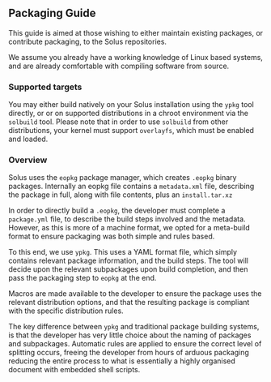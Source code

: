 ## Packaging Guide

This guide is aimed at those wishing to either maintain existing packages, or contribute packaging, to the Solus repositories.

We assume you already have a working knowledge of Linux based systems, and are already comfortable with compiling software from source.

### Supported targets  

You may either build natively on your Solus installation using the `ypkg` tool directly, or or on supported distributions in a chroot environment via the `solbuild` tool. Please note that in order to use `solbuild` from other distributions, your 
kernel must support `overlayfs`, which must be enabled and loaded.

### Overview  

Solus uses the `eopkg` package manager, which creates `.eopkg` binary packages. Internally an eopkg file contains a `metadata.xml` file, describing the package in full, along with file contents, plus an `install.tar.xz`

In order to directly build a `.eopkg`, the developer must complete a `package.yml` file, to describe the build steps involved and the metadata. However, as this is more of a machine format, we opted for a meta-build format to ensure packaging 
was both simple and rules based.

To this end, we use `ypkg`. This uses a YAML format file, which simply contains relevant package information, and the build steps. The tool will decide upon the relevant subpackages upon build completion, and then pass the packaging step 
to `eopkg` at the end.

Macros are made available to the developer to ensure the package uses the relevant distribution options, and that the resulting package is compliant with the specific distribution rules.

The key difference between `ypkg` and traditional package building systems, is that the developer has very little choice about the naming of packages and subpackages. Automatic rules are applied to ensure the correct level of splitting occurs, freeing 
the developer from hours of arduous packaging reducing the entire process to what is essentially a highly organised document with embedded shell scripts.

